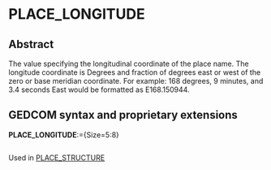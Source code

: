 ﻿<!-- licence GPL V2, cf https://github.com/TitiFix/geneweb -->
# PLACE_LONGITUDE
## Abstract
The value specifying the longitudinal coordinate of the place name. The longitude coordinate is
Degrees and fraction of degrees east or west of the zero or base meridian coordinate. For example:
168 degrees, 9 minutes, and 3.4 seconds East would be formatted as E168.150944.


## GEDCOM syntax and proprietary extensions

**PLACE_LONGITUDE**:={Size=5:8}
<pre>
</pre>
Used in <a href=Ged.PLACE_STRUCTURE.md>PLACE_STRUCTURE</a><br />

